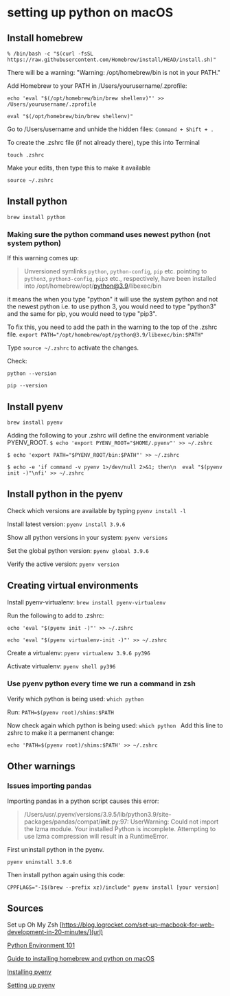# setting up python on macOS

## Install homebrew
`% /bin/bash -c "$(curl -fsSL https://raw.githubusercontent.com/Homebrew/install/HEAD/install.sh)"
`

There will be a warning: "Warning: /opt/homebrew/bin is not in your PATH."

Add Homebrew to your PATH in /Users/yourusername/.zprofile:

`echo 'eval "$(/opt/homebrew/bin/brew shellenv)"' >> /Users/yourusername/.zprofile
`

`eval "$(/opt/homebrew/bin/brew shellenv)"
`

Go to /Users/username and unhide the hidden files: `Command + Shift + .`

To create the .zshrc file (if not already there), type this into Terminal

`touch .zshrc`

Make your edits, then type this to make it available

`source ~/.zshrc`

## Install python
`brew install python
`

### Making sure the python command uses newest python (not system python)
If this warning comes up:
> Unversioned symlinks `python`, `python-config`, `pip` etc. pointing to
`python3`, `python3-config`, `pip3` etc., respectively, have been installed into
  /opt/homebrew/opt/python@3.9/libexec/bin

it means the when you type "python" it will use the system python and not the newest python i.e. to use python 3, you would need to type "python3" and the same for pip, you would need to type "pip3".

To fix this, you need to add the path in the warning to the top of the .zshrc file.
`export PATH="/opt/homebrew/opt/python@3.9/libexec/bin:$PATH" 
`

Type `source ~/.zshrc` to activate the changes.

Check:

`python --version
`

`pip --version
`

## Install pyenv
`brew install pyenv
`

Adding the following to your .zshrc will define the environment variable PYENV_ROOT.
`$ echo 'export PYENV_ROOT="$HOME/.pyenv"' >> ~/.zshrc
`

`$ echo 'export PATH="$PYENV_ROOT/bin:$PATH"' >> ~/.zshrc
`

`$ echo -e 'if command -v pyenv 1>/dev/null 2>&1; then\n  eval "$(pyenv init -)"\nfi' >> ~/.zshrc
`


## Install python in the pyenv
Check which versions are available by typing 
`pyenv install -l
`

Install latest version:
`pyenv install 3.9.6
`

Show all python versions in your system:
`pyenv versions
`

Set the global python version:
`pyenv global 3.9.6
`

Verify the active version:
`pyenv version
`

## Creating virtual environments
Install pyenv-virtualenv:
`brew install pyenv-virtualenv
`

Run the following to add to .zshrc:

`echo 'eval "$(pyenv init -)"' >> ~/.zshrc
`

`echo 'eval "$(pyenv virtualenv-init -)"' >> ~/.zshrc
`


Create a virtualenv:
`pyenv virtualenv 3.9.6 py396
`


Activate virtualenv:
`pyenv shell py396
`


### Use pyenv python every time we run a command in zsh
Verify which python is being used:
`which python
`

Run:
`PATH=$(pyenv root)/shims:$PATH
`

Now check again which python is being used:
`which python
`
Add this line to zshrc to make it a permanent change:

`echo 'PATH=$(pyenv root)/shims:$PATH' >> ~/.zshrc
`

## Other warnings
### Issues importing pandas
Importing pandas in a python script causes this error:
> /Users/usr/.pyenv/versions/3.9.5/lib/python3.9/site-packages/pandas/compat/__init__.py:97: UserWarning: Could not import the lzma module. Your installed Python is incomplete. Attempting to use lzma compression will result in a RuntimeError.

First uninstall python in the pyenv. 

`pyenv uninstall 3.9.6
`

Then install python again using this code:

`CPPFLAGS="-I$(brew --prefix xz)/include" pyenv install [your version]
`


## Sources
Set up Oh My Zsh
[https://blog.logrocket.com/set-up-macbook-for-web-development-in-20-minutes/](url)

[Python Environment 101](https://towardsdatascience.com/python-environment-101-1d68bda3094d#39b6)

[Guide to installing homebrew and python on macOS](https://docs.python-guide.org/starting/install3/osx/)

[Installing pyenv](https://opensource.com/article/19/5/python-3-default-mac)

[Setting up pyenv](https://opensource.com/article/20/4/pyenv)
